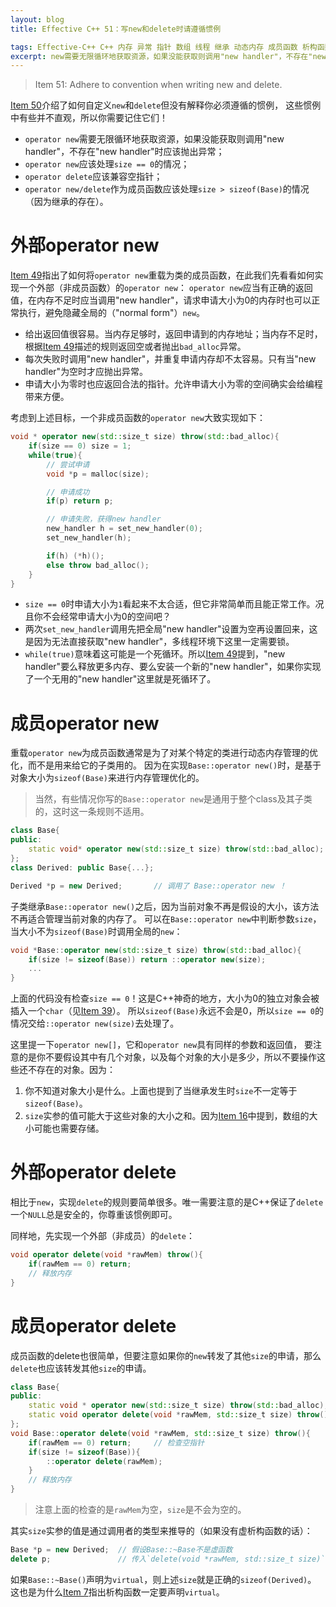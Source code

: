 ```yaml
---
layout: blog
title: Effective C++ 51：写new和delete时请遵循惯例

tags: Effective-C++ C++ 内存 异常 指针 数组 线程 继承 动态内存 成员函数 析构函数
excerpt: new需要无限循环地获取资源，如果没能获取则调用"new handler"，不存在"new handler"时应该抛出异常； new应该处理size为零的情况； delete应该兼容空指针； new/delete作为成员函数应该处理size > sizeof(Base)的情况（因为继承的存在）。
---
```


> Item 51: Adhere to convention when writing new and delete.

[Item 50][item50]介绍了如何自定义`new`和`delete`但没有解释你必须遵循的惯例，
这些惯例中有些并不直观，所以你需要记住它们！

* `operator new`需要无限循环地获取资源，如果没能获取则调用"new handler"，不存在"new handler"时应该抛出异常；
* `operator new`应该处理`size == 0`的情况；
* `operator delete`应该兼容空指针；
* `operator new/delete`作为成员函数应该处理`size > sizeof(Base)`的情况（因为继承的存在）。

<!--more-->

# 外部operator new

[Item 49][item49]指出了如何将`operator new`重载为类的成员函数，在此我们先看看如何实现一个外部（非成员函数）的`operator new`：
`operator new`应当有正确的返回值，在内存不足时应当调用"new handler"，请求申请大小为0的内存时也可以正常执行，避免隐藏全局的（"normal form"）`new`。

* 给出返回值很容易。当内存足够时，返回申请到的内存地址；当内存不足时，根据[Item 49][item49]描述的规则返回空或者抛出`bad_alloc`异常。
* 每次失败时调用"new handler"，并重复申请内存却不太容易。只有当"new handler"为空时才应抛出异常。
* 申请大小为零时也应返回合法的指针。允许申请大小为零的空间确实会给编程带来方便。

考虑到上述目标，一个非成员函数的`operator new`大致实现如下：

```cpp
void * operator new(std::size_t size) throw(std::bad_alloc){
    if(size == 0) size = 1;
    while(true){
        // 尝试申请
        void *p = malloc(size);

        // 申请成功
        if(p) return p;

        // 申请失败，获得new handler
        new_handler h = set_new_handler(0);
        set_new_handler(h);

        if(h) (*h)();
        else throw bad_alloc();
    }
}
```

* `size == 0`时申请大小为`1`看起来不太合适，但它非常简单而且能正常工作。况且你不会经常申请大小为0的空间吧？
* 两次`set_new_handler`调用先把全局"new handler"设置为空再设置回来，这是因为无法直接获取"new handler"，多线程环境下这里一定需要锁。
* `while(true)`意味着这可能是一个死循环。所以[Item 49][item49]提到，"new handler"要么释放更多内存、要么安装一个新的"new handler"，如果你实现了一个无用的"new handler"这里就是死循环了。

# 成员operator new

重载`operator new`为成员函数通常是为了对某个特定的类进行动态内存管理的优化，而不是用来给它的子类用的。
因为在实现`Base::operator new()`时，是基于对象大小为`sizeof(Base)`来进行内存管理优化的。

> 当然，有些情况你写的`Base::operator new`是通用于整个class及其子类的，这时这一条规则不适用。

```cpp
class Base{
public:
    static void* operator new(std::size_t size) throw(std::bad_alloc);
};
class Derived: public Base{...};

Derived *p = new Derived;       // 调用了 Base::operator new ！
```

子类继承`Base::operator new()`之后，因为当前对象不再是假设的大小，该方法不再适合管理当前对象的内存了。
可以在`Base::operator new`中判断参数`size`，当大小不为`sizeof(Base)`时调用全局的`new`：

```cpp
void *Base::operator new(std::size_t size) throw(std::bad_alloc){
    if(size != sizeof(Base)) return ::operator new(size);
    ...
}
```

上面的代码没有检查`size == 0`！这是C++神奇的地方，大小为0的独立对象会被插入一个`char`（见[Item 39][item39]）。
所以`sizeof(Base)`永远不会是0，所以`size == 0`的情况交给`::operator new(size)`去处理了。

这里提一下`operator new[]`，它和`operator new`具有同样的参数和返回值，
要注意的是你不要假设其中有几个对象，以及每个对象的大小是多少，所以不要操作这些还不存在的对象。因为：

1. 你不知道对象大小是什么。上面也提到了当继承发生时`size`不一定等于`sizeof(Base)`。
2. `size`实参的值可能大于这些对象的大小之和。因为[Item 16][item16]中提到，数组的大小可能也需要存储。

# 外部operator delete

相比于`new`，实现`delete`的规则要简单很多。唯一需要注意的是C++保证了`delete`一个`NULL`总是安全的，你尊重该惯例即可。

同样地，先实现一个外部（非成员）的`delete`：

```cpp
void operator delete(void *rawMem) throw(){
    if(rawMem == 0) return; 
    // 释放内存
}
```

# 成员operator delete

成员函数的delete也很简单，但要注意如果你的`new`转发了其他`size`的申请，那么`delete`也应该转发其他`size`的申请。

```cpp
class Base{
public:
    static void * operator new(std::size_t size) throw(std::bad_alloc);
    static void operator delete(void *rawMem, std::size_t size) throw();
};
void Base::operator delete(void *rawMem, std::size_t size) throw(){
    if(rawMem == 0) return;     // 检查空指针
    if(size != sizeof(Base)){
        ::operator delete(rawMem);
    }
    // 释放内存
}
```

> 注意上面的检查的是`rawMem`为空，`size`是不会为空的。

其实`size`实参的值是通过调用者的类型来推导的（如果没有虚析构函数的话）：

```cpp
Base *p = new Derived;  // 假设Base::~Base不是虚函数
delete p;               // 传入`delete(void *rawMem, std::size_t size)`的`size == sizeof(Base)`。
```

如果`Base::~Base()`声明为`virtual`，则上述`size`就是正确的`sizeof(Derived)`。
这也是为什么[Item 7][item7]指出析构函数一定要声明`virtual`。

[item7]: /2015/07/24/effective-cpp-7.html
[item16]: /2015/08/07/effective-cpp-16.html
[item39]: /2015/09/06/effective-cpp-39.html
[item49]: /2015/09/17/effective-cpp-49.html
[item50]: /2015/09/19/effective-cpp-50.html
